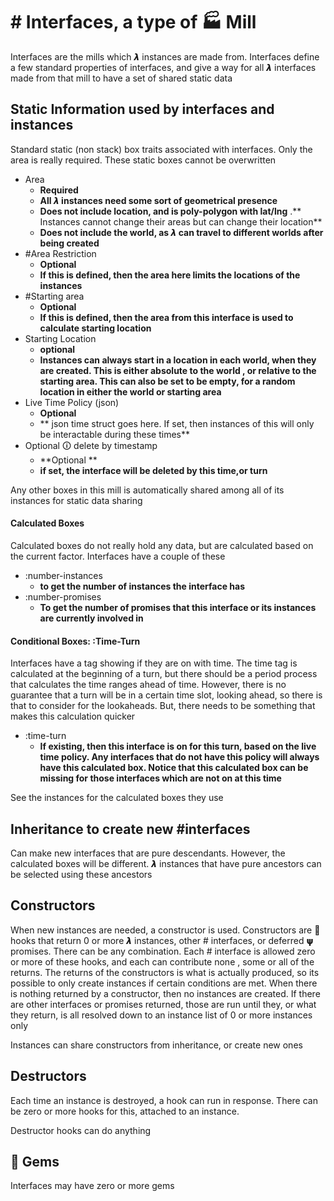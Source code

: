 # # Interfaces, a type of 🏭 Mill

Interfaces are the mills which 𝞴 instances are made from. Interfaces define a few standard properties of interfaces, and give a way for all 𝞴 interfaces made from that mill to have a set of shared static data


## Static Information used by interfaces and instances

Standard static (non stack) box traits associated with interfaces. Only the area is really required. These static boxes cannot be overwritten



*   Area
    *   **Required**
    *   **All 𝞴 instances need some sort of geometrical presence**
    *   **Does not include location, and is poly-polygon with lat/lng** .** Instances cannot change their areas but can change their location**
    *   **Does not include the world, as 𝞴 can travel to different worlds after being created**
*   #Area Restriction
    *   **Optional**
    *   **If this is defined, then the area here limits the locations of the instances**
*   #Starting area
    *   **Optional**
    *   **If this is defined, then the area from this interface is used to calculate starting location**
*   Starting Location
    *   **optional**
    *    **Instances can always start in a location in each world, when they are created. This is either absolute to the world , or relative to the starting area. This can also be set to be empty, for a random location in either the world or starting area**
*   Live Time Policy (json)
    *   **Optional**
    *   ** json time struct goes here. If set, then instances of this will only be interactable during these times**
*   Optional 🛈 delete by timestamp
    *   **Optional **
    *   **if set, the interface will be deleted by this time,or turn**

Any other boxes in this mill is automatically shared among all of its instances for static data sharing


#### Calculated Boxes

Calculated boxes do not really hold any data, but are calculated based on the current factor. Interfaces have a couple of these





*   :number-instances
    *   **to get the number of instances the interface has**
*   :number-promises
    *   **To get the number of promises that this interface or its instances are currently involved in**


#### Conditional Boxes: :Time-Turn

Interfaces have a tag showing if they are on with time. The time tag is calculated at the beginning of a turn, but there should be a period process that calculates the time ranges ahead of time. However, there is no guarantee that a turn will be in a certain time slot, looking ahead, so there is that to consider for the lookaheads. But, there needs to be something that makes this calculation quicker



*   :time-turn
    *   **If existing, then this interface is on for this turn, based on the live time policy. Any interfaces that do not have this policy will always have this calculated box. Notice that this calculated box can be missing for those interfaces which are not on at this time**

See the instances for the calculated boxes they use


## Inheritance to create new #interfaces

Can make new interfaces that are pure descendants. However, the calculated boxes will be different. 𝞴 instances that have pure ancestors can be selected using these ancestors


## Constructors

When new instances are needed, a constructor is used. Constructors are 📎 hooks that return 0 or more 𝞴  instances, other # interfaces, or deferred 𝞇  promises. There can be any combination. Each # interface is allowed zero or more of these hooks, and each can contribute none , some or all of the returns. The returns of the constructors is what is actually produced, so its possible to only create instances if certain conditions are met. When there is nothing returned by a constructor, then no instances are created. If there are other interfaces or promises returned, those are run until they, or what they return, is all resolved down to an instance list of 0 or more instances only

Instances can share constructors from inheritance, or create new ones


## Destructors

Each time an instance is destroyed, a hook can run in response. There can be zero or more hooks for this, attached to an instance.

Destructor hooks can do anything


## 💎 Gems

Interfaces may have zero or more gems